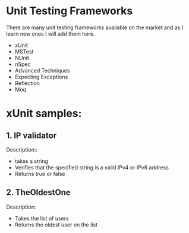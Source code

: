 # Unit Testing Frameworks
There are many unit testing frameworks available on the market and as I learn new ones I will add them here.

* xUnit
* MSTest
* NUnit
* nSpec
* Advanced Techniques
* Expecting Exceptions
* Reflection
* Moq

# xUnit samples:
## 1. IP validator
Description::
- takes a string
- Verifies that the specified string is a valid IPv4 or IPv6 address
- Returns true or false

## 2. TheOldestOne
Description:
- Takes the list of users
- Returns the oldest user on the list

